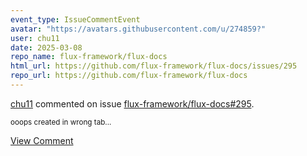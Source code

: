 ```yaml
---
event_type: IssueCommentEvent
avatar: "https://avatars.githubusercontent.com/u/274859?"
user: chu11
date: 2025-03-08
repo_name: flux-framework/flux-docs
html_url: https://github.com/flux-framework/flux-docs/issues/295
repo_url: https://github.com/flux-framework/flux-docs
---
```


<a href='https://github.com/chu11' target='_blank'>chu11</a> commented on issue <a href='https://github.com/flux-framework/flux-docs/issues/295' target='_blank'>flux-framework/flux-docs#295</a>.

<small>ooops created in wrong tab...</small>

<a href='https://github.com/flux-framework/flux-docs/issues/295' target='_blank'>View Comment</a>